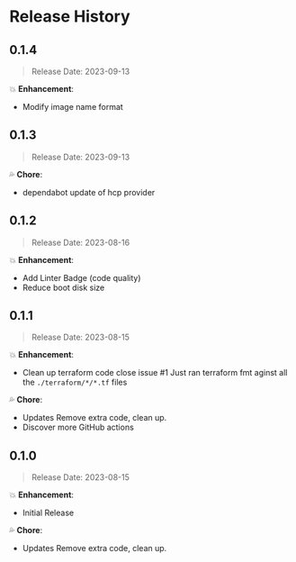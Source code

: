 # Release History

## 0.1.4

> Release Date: 2023-09-13

:boom: **Enhancement**:

- Modify image name format

## 0.1.3

> Release Date: 2023-09-13

:sweat_drops: **Chore**:

- dependabot update of hcp provider

## 0.1.2

> Release Date: 2023-08-16

:boom: **Enhancement**:

- Add Linter Badge (code quality)
- Reduce boot disk size

## 0.1.1

> Release Date: 2023-08-15

:boom: **Enhancement**:

- Clean up terraform code close issue #1
Just ran terraform fmt aginst all the `./terraform/*/*.tf` files

:sweat_drops: **Chore**:

- Updates Remove extra code, clean up.
- Discover more GitHub actions

## 0.1.0

> Release Date: 2023-08-15

:boom: **Enhancement**:

- Initial Release

:sweat_drops: **Chore**:

- Updates Remove extra code, clean up.
